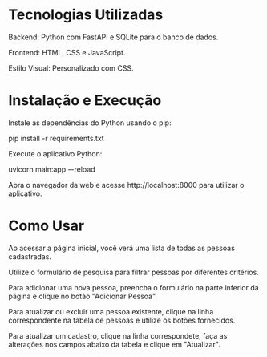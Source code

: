 # Tecnologias Utilizadas

Backend: Python com FastAPI e SQLite para o banco de dados.

Frontend: HTML, CSS e JavaScript.

Estilo Visual: Personalizado com CSS.

# Instalação e Execução
Instale as dependências do Python usando o pip:

pip install -r requirements.txt

Execute o aplicativo Python:

uvicorn main:app --reload

Abra o navegador da web e acesse http://localhost:8000 para utilizar o aplicativo.

# Como Usar
Ao acessar a página inicial, você verá uma lista de todas as pessoas cadastradas.

Utilize o formulário de pesquisa para filtrar pessoas por diferentes critérios.

Para adicionar uma nova pessoa, preencha o formulário na parte inferior da página e clique no botão "Adicionar Pessoa".

Para atualizar ou excluir uma pessoa existente, clique na linha correspondente na tabela de pessoas e utilize os botões fornecidos.

Para atualizar um cadastro, clique na linha correspondete, faça as alterações nos campos abaixo da tabela e clique em "Atualizar".
